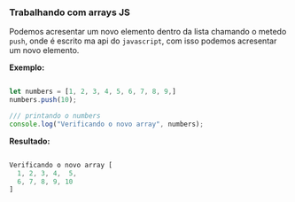 ### Trabalhando com arrays JS

Podemos acresentar um novo elemento dentro da lista chamando o metedo `push`, onde é escrito ma api do `javascript`, com isso podemos acresentar um novo elemento.

**Exemplo:**

```js

let numbers = [1, 2, 3, 4, 5, 6, 7, 8, 9,]
numbers.push(10);

/// printando o numbers
console.log("Verificando o novo array", numbers);
```

**Resultado:**

```js

Verificando o novo array [
  1, 2, 3, 4,  5,
  6, 7, 8, 9, 10
]
```